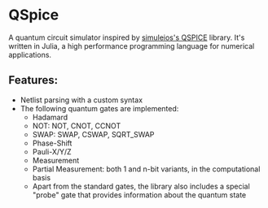 QSpice
======

A quantum circuit simulator inspired by [simuleios's QSPICE](https://github.com/leios/QSPICE) library. It's written in Julia, a high performance programming language for numerical applications.

Features:
---------

* Netlist parsing with a custom syntax
* The following quantum gates are implemented:
  * Hadamard
  * NOT: NOT, CNOT, CCNOT
  * SWAP: SWAP, CSWAP, SQRT_SWAP
  * Phase-Shift
  * Pauli-X/Y/Z
  * Measurement
  * Partial Measurement: both 1 and n-bit variants, in the computational basis
  * Apart from the standard gates, the library also includes a special "probe" gate that provides information about the quantum state

